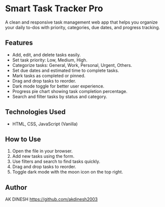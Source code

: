 # Smart Task Tracker Pro

A clean and responsive task management web app that helps you organize your daily to-dos with priority, categories, due dates, and progress tracking.

## Features

- Add, edit, and delete tasks easily.
- Set task priority: Low, Medium, High.
- Categorize tasks: General, Work, Personal, Urgent, Others.
- Set due dates and estimated time to complete tasks.
- Mark tasks as completed or pinned.
- Drag and drop tasks to reorder.
- Dark mode toggle for better user experience.
- Progress pie chart showing task completion percentage.
- Search and filter tasks by status and category.

## Technologies Used

- HTML, CSS, JavaScript (Vanilla)

## How to Use

1. Open the file in your browser.
2. Add new tasks using the form.
3. Use filters and search to find tasks quickly.
4. Drag and drop tasks to reorder.
5. Toggle dark mode with the moon icon on the top right.

## Author

AK DINESH  https://github.com/akdinesh2003
